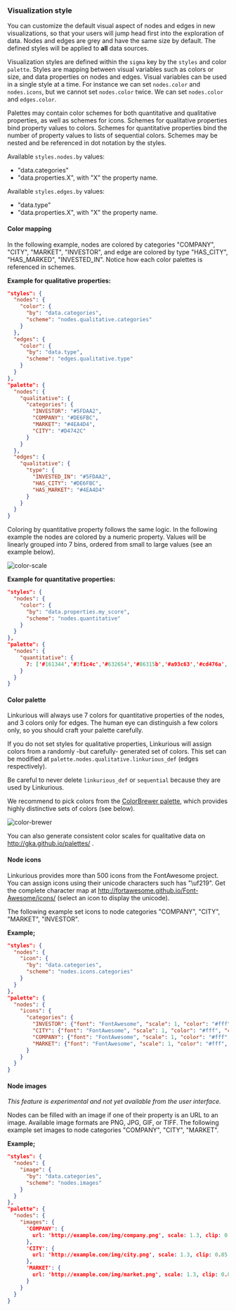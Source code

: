 ### Visualization style

You can customize the default visual aspect of nodes and edges in new visualizations, so that your users will jump head first into the exploration of data. Nodes and edges are grey and have the same size by default. The defined styles will be applied to **all** data sources.

Visualization styles are defined within the `sigma` key by the `styles` and color `palette`. Styles are mapping between visual variables such as colors or size, and data properties on nodes and edges. Visual variables can be used in a single style at a time. For instance we can set `nodes.color` and `nodes.icons`, but we cannot set `nodes.color` twice. We can set `nodes.color` and `edges.color`.

Palettes may contain color schemes for both quantitative and qualitative properties, as well as schemes for icons. Schemes for qualitative properties bind property values to colors. Schemes for quantitative properties bind the number of property values to lists of sequential colors. Schemes may be nested and be referenced in dot notation by the styles.

Available `styles.nodes.by` values:
- "data.categories"
- "data.properties.X", with "X" the property name.

Available `styles.edges.by` values:
- "data.type"
- "data.properties.X", with "X" the property name.

#### Color mapping

In the following example, nodes are colored by categories "COMPANY", "CITY", "MARKET", "INVESTOR", and edge are colored by type "HAS_CITY", "HAS_MARKED", "INVESTED_IN". Notice how each color palettes is referenced in schemes.

**Example for qualitative properties:**
```json
"styles": {
  "nodes": {
    "color": {
      "by": "data.categories",
      "scheme": "nodes.qualitative.categories"
    }
  },
  "edges": {
    "color": {
      "by": "data.type",
      "scheme": "edges.qualitative.type"
    }
  }
},
"palette": {
  "nodes": {
    "qualitative": {
      "categories": {
        "INVESTOR": "#5FDAA2",
        "COMPANY": "#DE6FBC",
        "MARKET": "#4EA4D4",
        "CITY": "#D4742C"
      }
    }
  },
  "edges": {
    "qualitative": {
      "type": {
        "INVESTED_IN": "#5FDAA2",
        "HAS_CITY": "#DE6FBC",
        "HAS_MARKET": "#4EA4D4"
      }
    }
  }
}
```

Coloring by quantitative property follows the same logic. In the following example the nodes are colored by a numeric property. Values will be linearly grouped into 7 bins, ordered from small to large values (see an example below).

![color-scale](https://raw.githubusercontent.com/Linkurious/linkurious-enterprise-manual/master/screenshots/141.png)

**Example for quantitative properties:**
```json
"styles": {
  "nodes": {
    "color": {
      "by": "data.properties.my_score",
      "scheme": "nodes.quantitative"
    }
  }
},
"palette": {
  "nodes": {
    "quantitative": {
      7: ['#161344','#3f1c4c','#632654','#86315b','#a93c63','#cd476a','#f35371']
    }
  }
}
```

#### Color palette

Linkurious will always use 7 colors for quantitative properties of the nodes, and 3 colors only for edges. The human eye can distinguish a few colors only, so you should craft your palette carefully.

If you do not set styles for qualitative properties, Linkurious will assign colors from a randomly -but carefully- generated set of colors. This set can be modified at `palette.nodes.qualitative.linkurious_def` (edges respectively).

Be careful to never delete `linkurious_def` or `sequential` because they are used by Linkurious.

We recommend to pick colors from the [ColorBrewer palette](https://github.com/Linkurious/linkurious.js/blob/develop/plugins/sigma.plugins.colorbrewer/sigma.plugins.colorbrewer.js), which provides highly distinctive sets of colors (see below).

![color-brewer](https://raw.githubusercontent.com/Linkurious/linkurious-enterprise-manual/master/screenshots/142.png)

You can also generate consistent color scales for qualitative data on http://gka.github.io/palettes/ .

#### Node icons

Linkurious provides more than 500 icons from the FontAwesome project. You can assign icons using their unicode characters such has "\uf219". Get the complete character map at http://fortawesome.github.io/Font-Awesome/icons/ (select an icon to display the unicode).

The following example set icons to node categories "COMPANY", "CITY", "MARKET", "INVESTOR".

**Example;**
```json
"styles": {
  "nodes": {
    "icon": {
      "by": "data.categories",
      "scheme": "nodes.icons.categories"
    }
  }
},
"palette": {
  "nodes": {
    "icons": {
      "categories": {
        "INVESTOR": {"font": "FontAwesome", "scale": 1, "color": "#fff", "content": "\uf19c"},
        "CITY": {"font": "FontAwesome", "scale": 1, "color": "#fff", "content": "\uf015"},
        "COMPANY": {"font": "FontAwesome", "scale": 1, "color": "#fff", "content": "\uf135"},
        "MARKET": {"font": "FontAwesome", "scale": 1, "color": "#fff", "content": "\uf219"}
      }
    }
  }
}
```

#### Node images

*This feature is experimental and not yet available from the user interface.*

Nodes can be filled with an image if one of their property is an URL to an image. Available image formats are PNG, JPG, GIF, or TIFF. The following example set images to node categories "COMPANY", "CITY", "MARKET".


**Example;**
```json
"styles": {
  "nodes": {
    "image": {
      "by": "data.categories",
      "scheme": "nodes.images"
    }
  }
},
"palette": {
  "nodes": {
    "images": {
      'COMPANY': {
        url: 'http://example.com/img/company.png', scale: 1.3, clip: 0.85
      },
      'CITY': {
        url: 'http://example.com/img/city.png', scale: 1.3, clip: 0.85
      },
      'MARKET': {
        url: 'http://example.com/img/market.png', scale: 1.3, clip: 0.85
      }
    }
  }
}
```
